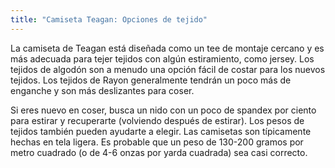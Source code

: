 ```yaml
---
title: "Camiseta Teagan: Opciones de tejido"
---
```


La camiseta de Teagan está diseñada como un tee de montaje cercano y es más adecuada para tejer tejidos con algún estiramiento, como jersey. Los tejidos de algodón son a menudo una opción fácil de costar para los nuevos tejidos. Los tejidos de Rayon generalmente tendrán un poco más de enganche y son más deslizantes para coser.

<Tip>
Si eres nuevo en coser, busca un nido con un poco de spandex por ciento para estirar y recuperarte (volviendo después de estirar). Los pesos de tejidos también pueden ayudarte a elegir. Las camisetas son típicamente hechas en tela ligera. Es probable que un peso de 130-200 gramos por metro cuadrado (o de 4-6 onzas por yarda cuadrada) sea casi correcto.
</Tip>
